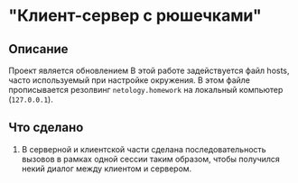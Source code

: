 # "Клиент-сервер с рюшечками"

## Описание
Проект является обновлением 
В этой работе задействуется файл hosts, часто используемый при настройке окружения. В этом файле прописывается резолвинг `netology.homework` на локальный компьютер (`127.0.0.1`).

## Что сделано
1. В серверной и клиентской части сделана последовательность вызовов в рамках одной сессии таким образом, чтобы получился некий диалог между клиентом и сервером.
